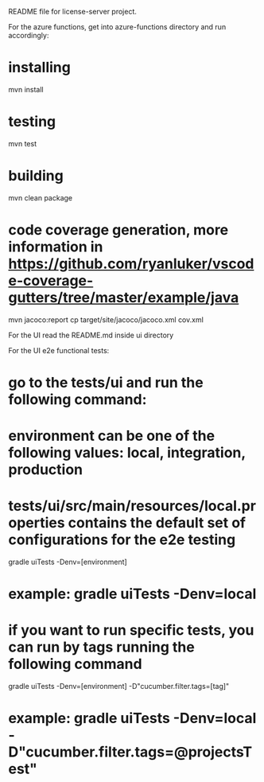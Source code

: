 README file for license-server project.

For the azure functions, get into azure-functions directory and run accordingly:
# installing
mvn install
# testing
mvn test
# building
mvn clean package
# code coverage generation, more information in https://github.com/ryanluker/vscode-coverage-gutters/tree/master/example/java
mvn jacoco:report
cp target/site/jacoco/jacoco.xml cov.xml

For the UI read the README.md inside ui directory

For the UI e2e functional tests:
# go to the tests/ui and run the following command:
# environment can be one of the following values: local, integration, production
# tests/ui/src/main/resources/local.properties contains the default set of configurations for the e2e testing
gradle uiTests -Denv=[environment]
# example: gradle uiTests -Denv=local
# if you want to run specific tests, you can run by tags running the following command
gradle uiTests -Denv=[environment] -D"cucumber.filter.tags=[tag]"
# example: gradle uiTests -Denv=local -D"cucumber.filter.tags=@projectsTest"
